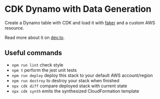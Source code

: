 # CDK Dynamo with Data Generation

Create a Dynamo table with CDK and load it with [faker](https://github.com/marak/Faker.js/) and a custom AWS resource.

Read more about it on [dev.to](https://dev.to/elthrasher/exploring-aws-cdk-loading-dynamodb-with-custom-resources-jlf).

## Useful commands

- `npm run lint` check style
- `npm t` perform the jest unit tests
- `npm run deploy` deploy this stack to your default AWS account/region
- `npm run destroy` to destroy your stack when finished
- `npx cdk diff` compare deployed stack with current state
- `npx cdk synth` emits the synthesized CloudFormation template
